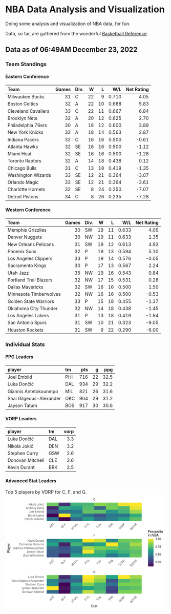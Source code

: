 # NBA Data Analysis and Visualization

Doing some analysis and visualization of NBA data, for fun.

Data, so far, are gathered from the wonderful [Basketball
Reference](https://www.basketball-reference.com/).

## Data as of 06:49AM December 23, 2022

### Team Standings

#### Eastern Conference

| Team                | Games | Div. |   W |   L |   W/L | Net Rating |
|:--------------------|------:|:-----|----:|----:|------:|-----------:|
| Milwaukee Bucks     |    31 | C    |  22 |   9 | 0.710 |       4.05 |
| Boston Celtics      |    32 | A    |  22 |  10 | 0.688 |       5.83 |
| Cleveland Cavaliers |    33 | C    |  22 |  11 | 0.667 |       6.84 |
| Brooklyn Nets       |    32 | A    |  20 |  12 | 0.625 |       2.70 |
| Philadelphia 76ers  |    30 | A    |  18 |  12 | 0.600 |       3.89 |
| New York Knicks     |    32 | A    |  18 |  14 | 0.563 |       2.87 |
| Indiana Pacers      |    32 | C    |  16 |  16 | 0.500 |      -0.61 |
| Atlanta Hawks       |    32 | SE   |  16 |  16 | 0.500 |      -1.12 |
| Miami Heat          |    32 | SE   |  16 |  16 | 0.500 |      -1.28 |
| Toronto Raptors     |    32 | A    |  14 |  18 | 0.438 |       0.12 |
| Chicago Bulls       |    31 | C    |  13 |  18 | 0.419 |      -1.35 |
| Washington Wizards  |    33 | SE   |  12 |  21 | 0.364 |      -3.07 |
| Orlando Magic       |    33 | SE   |  12 |  21 | 0.364 |      -3.61 |
| Charlotte Hornets   |    32 | SE   |   8 |  24 | 0.250 |      -7.07 |
| Detroit Pistons     |    34 | C    |   8 |  26 | 0.235 |      -7.28 |

#### Western Conference

| Team                   | Games | Div. |   W |   L |   W/L | Net Rating |
|:-----------------------|------:|:-----|----:|----:|------:|-----------:|
| Memphis Grizzlies      |    30 | SW   |  19 |  11 | 0.633 |       4.09 |
| Denver Nuggets         |    30 | NW   |  19 |  11 | 0.633 |       1.35 |
| New Orleans Pelicans   |    31 | SW   |  19 |  12 | 0.613 |       4.92 |
| Phoenix Suns           |    32 | P    |  19 |  13 | 0.594 |       5.10 |
| Los Angeles Clippers   |    33 | P    |  19 |  14 | 0.576 |      -0.05 |
| Sacramento Kings       |    30 | P    |  17 |  13 | 0.567 |       2.24 |
| Utah Jazz              |    35 | NW   |  19 |  16 | 0.543 |       0.84 |
| Portland Trail Blazers |    32 | NW   |  17 |  15 | 0.531 |       0.28 |
| Dallas Mavericks       |    32 | SW   |  16 |  16 | 0.500 |       1.50 |
| Minnesota Timberwolves |    32 | NW   |  16 |  16 | 0.500 |      -0.53 |
| Golden State Warriors  |    33 | P    |  15 |  18 | 0.455 |      -1.37 |
| Oklahoma City Thunder  |    32 | NW   |  14 |  18 | 0.438 |      -1.45 |
| Los Angeles Lakers     |    31 | P    |  13 |  18 | 0.419 |      -1.94 |
| San Antonio Spurs      |    31 | SW   |  10 |  21 | 0.323 |      -9.05 |
| Houston Rockets        |    31 | SW   |   9 |  22 | 0.290 |      -6.00 |

### Individual Stats

#### PPG Leaders

| player                  | tm  | pts |   g |  ppg |
|:------------------------|:----|----:|----:|-----:|
| Joel Embiid             | PHI | 716 |  22 | 32.5 |
| Luka Dončić             | DAL | 934 |  29 | 32.2 |
| Giannis Antetokounmpo   | MIL | 821 |  26 | 31.6 |
| Shai Gilgeous-Alexander | OKC | 904 |  29 | 31.2 |
| Jayson Tatum            | BOS | 917 |  30 | 30.6 |

#### VORP Leaders

| player           | tm  | vorp |
|:-----------------|:----|-----:|
| Luka Dončić      | DAL |  3.3 |
| Nikola Jokić     | DEN |  3.2 |
| Stephen Curry    | GSW |  2.6 |
| Donovan Mitchell | CLE |  2.6 |
| Kevin Durant     | BRK |  2.5 |

#### Advanced Stat Leaders

Top 5 players by VORP for C, F, and G.
![](README_files/figure-gfm/README-unnamed-chunk-7-1.png)<!-- -->
